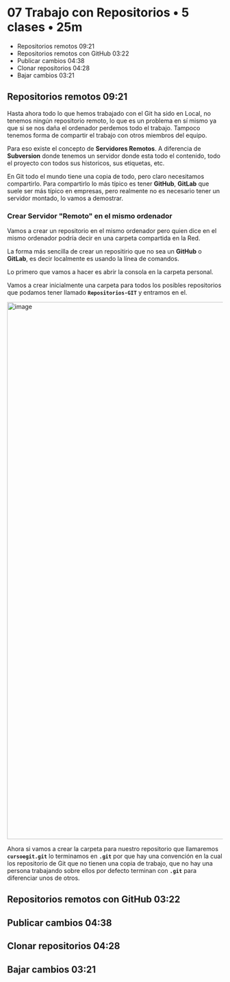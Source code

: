 # 07 Trabajo con Repositorios • 5 clases • 25m

* Repositorios remotos 09:21
* Repositorios remotos con GitHub 03:22
* Publicar cambios 04:38
* Clonar repositorios 04:28
* Bajar cambios 03:21

## Repositorios remotos 09:21

Hasta ahora todo lo que hemos trabajado con el Git ha sido en Local, no tenemos ningún repositorio remoto, lo que es un problema en sí mismo ya que si se nos daña el ordenador perdemos todo el trabajo. Tampoco tenemos forma de compartir el trabajo con otros miembros del equipo.

Para eso existe el concepto de **Servidores Remotos**. A diferencia de **Subversion** donde tenemos un servidor donde esta todo el contenido, todo el proyecto con todos sus historicos, sus etiquetas, etc. 

En Git todo el mundo tiene una copia de todo, pero claro necesitamos compartirlo. Para compartirlo lo más típico es tener **GitHub**, **GitLab** que suele ser más típico en empresas, pero realmente no es necesario tener un servidor montado, lo vamos a demostrar.

### Crear Servidor "Remoto" en el mismo ordenador

Vamos a crear un repositorio en el mismo ordenador pero quien dice en el mismo ordenador podría decir en una carpeta compartida en la Red.

La forma más sencilla de crear un repositirio que no sea un **GitHub** o **GitLab**, es decir localmente  es usando la línea de comandos.

Lo primero que vamos a hacer es abrir la consola en la carpeta personal.

Vamos a crear inicialmente una carpeta para todos los posibles repositorios que podamos tener llamado **`Repositorios-GIT`** y entramos en el.

<img width="1254" alt="image" src="https://user-images.githubusercontent.com/23094588/212494935-273d2d4a-19ae-4756-b81c-aca0fa6b1eed.png">

Ahora si vamos a crear la carpeta para nuestro repositorio que llamaremos **`cursoegit.git`** lo terminamos en **`.git`** por que hay una convención en la cual los repositorio de Git que no tienen una copia de trabajo, que no hay una persona trabajando sobre ellos por defecto terminan con **`.git`** para diferenciar unos de otros.




## Repositorios remotos con GitHub 03:22
## Publicar cambios 04:38
## Clonar repositorios 04:28
## Bajar cambios 03:21
